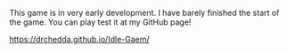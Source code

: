 This game is in very early development. I have barely finished the start of the game. You can play test it at my GitHub page!

https://drchedda.github.io/Idle-Gaem/
